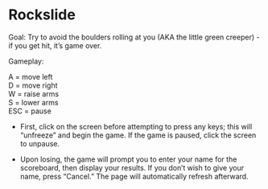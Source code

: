 # Rockslide

Goal:  Try to avoid the boulders rolling at you (AKA the little green creeper) - if you get hit, it’s game over. 

Gameplay:  
  
A = move left  
D = move right  
W = raise arms  
S = lower arms  
ESC = pause  
  
- First, click on the screen before attempting to press any keys; this will “unfreeze” and begin the game. If the game is paused, click the screen to unpause.   

- Upon losing, the game will prompt you to enter your name for the scoreboard, then display your results. If you don’t wish to give your name, press “Cancel.” The page will automatically refresh afterward.  